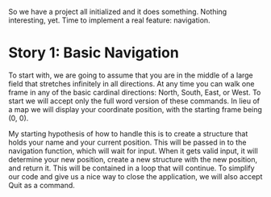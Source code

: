 So we have a project all initialized and it does something. Nothing interesting, yet. Time to implement a real feature: navigation.

# Story 1: Basic Navigation

To start with, we are going to assume that you are in the middle of a large field that stretches infinitely in all directions. At any time you can walk one frame in any of the basic cardinal directions: North, South, East, or West. To start we will accept only the full word version of these commands. In lieu of a map we will display your coordinate position, with the starting frame being (0, 0).

My starting hypothesis of how to handle this is to create a structure that holds your name and your current position. This will be passed in to the navigation function, which will wait for input. When it gets valid input, it will determine your new position, create a new structure with the new position, and return it. This will be contained in a loop that will continue. To simplify our code and give us a nice way to close the application, we will also accept Quit as a command.